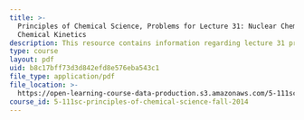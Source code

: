 ```yaml
---
title: >-
  Principles of Chemical Science, Problems for Lecture 31: Nuclear Chemistry and
  Chemical Kinetics
description: This resource contains information regarding lecture 31 problem.
type: course
layout: pdf
uid: b8c17bff73d3d842efd8e576eba543c1
file_type: application/pdf
file_location: >-
  https://open-learning-course-data-production.s3.amazonaws.com/5-111sc-principles-of-chemical-science-fall-2014/b8c17bff73d3d842efd8e576eba543c1_MIT5_111F14_Lec31Prob.pdf
course_id: 5-111sc-principles-of-chemical-science-fall-2014
---
```

